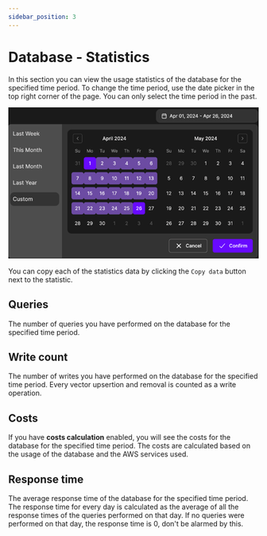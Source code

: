 ```yaml
---
sidebar_position: 3
---
```


# Database - Statistics

In this section you can view the usage statistics of the database for the specified time period. To change the time
period, use the date picker in the top right corner of the page. You can only select the time period in the past.

![Period selector](../../../static/ui-docs-img/period-selector.png)

You can copy each of the statistics data by clicking the `Copy data` button next to the statistic.

## Queries

The number of queries you have performed on the database for the specified time period.

## Write count

The number of writes you have performed on the database for the specified time period. Every vector upsertion and removal
is counted as a write operation.

## Costs

If you have **costs calculation** enabled, you will see the costs for the database for the specified time period. The costs
are calculated based on the usage of the database and the AWS services used.

## Response time

The average response time of the database for the specified time period. The response time for every day is calculated as
the average of all the response times of the queries performed on that day. If no queries were performed on that day, the
response time is 0, don't be alarmed by this.

